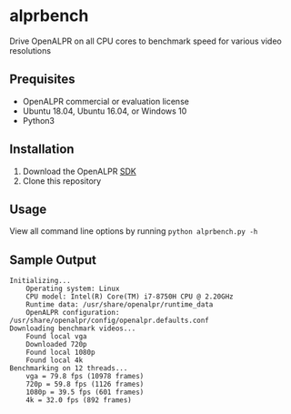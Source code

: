 # alprbench

Drive OpenALPR on all CPU cores to benchmark speed for various video resolutions

## Prequisites

* OpenALPR commercial or evaluation license
* Ubuntu 18.04, Ubuntu 16.04, or Windows 10
* Python3

## Installation

1. Download the OpenALPR [SDK](http://doc.openalpr.com/sdk.html#installation) 
2. Clone this repository

## Usage

View all command line options by running `python alprbench.py -h`

## Sample Output

```commandline
Initializing...
	Operating system: Linux
	CPU model: Intel(R) Core(TM) i7-8750H CPU @ 2.20GHz	
	Runtime data: /usr/share/openalpr/runtime_data
	OpenALPR configuration: /usr/share/openalpr/config/openalpr.defaults.conf
Downloading benchmark videos...
	Found local vga
	Downloaded 720p
	Found local 1080p
	Found local 4k
Benchmarking on 12 threads...
	vga = 79.8 fps (10978 frames)
	720p = 59.8 fps (1126 frames)
	1080p = 39.5 fps (601 frames)
	4k = 32.0 fps (892 frames)
```